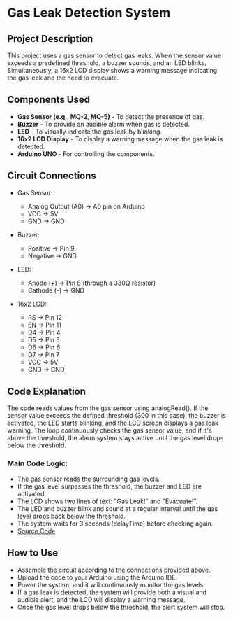 # Gas Leak Detection System

## Project Description

This project uses a gas sensor to detect gas leaks. When the sensor value exceeds a predefined threshold, a buzzer sounds, and an LED blinks. Simultaneously, a 16x2 LCD display shows a warning message indicating the gas leak and the need to evacuate.

## Components Used

- **Gas Sensor (e.g., MQ-2, MQ-5)** - To detect the presence of gas.
- **Buzzer** - To provide an audible alarm when gas is detected.
- **LED** - To visually indicate the gas leak by blinking.
- **16x2 LCD Display** - To display a warning message when the gas leak is detected.
- **Arduino UNO** - For controlling the components.

## Circuit Connections

- Gas Sensor:

  - Analog Output (A0) → A0 pin on Arduino
  - VCC → 5V
  - GND → GND

- Buzzer:

  - Positive → Pin 9
  - Negative → GND

- LED:

  - Anode (+) → Pin 8 (through a 330Ω resistor)
  - Cathode (-) → GND

- 16x2 LCD:

  - RS → Pin 12
  - EN → Pin 11
  - D4 → Pin 4
  - D5 → Pin 5
  - D6 → Pin 6
  - D7 → Pin 7
  - VCC → 5V
  - GND → GND

## Code Explanation

The code reads values from the gas sensor using analogRead(). If the sensor value exceeds the defined threshold (300 in this case), the buzzer is activated, the LED starts blinking, and the LCD screen displays a gas leak warning. The loop continuously checks the gas sensor value, and if it's above the threshold, the alarm system stays active until the gas level drops below the threshold.

### Main Code Logic:

- The gas sensor reads the surrounding gas levels.
- If the gas level surpasses the threshold, the buzzer and LED are activated.
- The LCD shows two lines of text: "Gas Leak!" and "Evacuate!".
- The LED and buzzer blink and sound at a regular interval until the gas level drops back below the threshold.
- The system waits for 3 seconds (delayTime) before checking again.
- [Source Code](src/gas_sensor.ino)

## How to Use

- Assemble the circuit according to the connections provided above.
- Upload the code to your Arduino using the Arduino IDE.
- Power the system, and it will continuously monitor the gas levels.
- If a gas leak is detected, the system will provide both a visual and audible alert, and the LCD will display a warning message.
- Once the gas level drops below the threshold, the alert system will stop.
